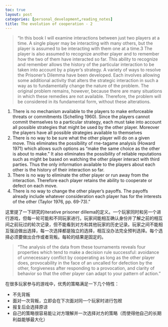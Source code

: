 ```yaml
---
toc: true
layout: post
categories: [personal_development,reading_notes]
title: The evolution of cooperation - 2
---
```

> “In this book I will examine interactions between just two players at a time. A single player may be interacting with many others, but the player is assumed to be interacting with them one at a time.3 The player is also assumed to recognize another player and to remember how the two of them have interacted so far. This ability to recognize and remember allows the history of the particular interaction to be taken into account by a player’s strategy.
A variety of ways to resolve the Prisoner’s Dilemma have been developed. Each involves allowing some additional activity that alters the strategic interaction in such a way as to fundamentally change the nature of the problem. The original problem remains, however, because there are many situations in which these remedies are not available. Therefore, the problem will be considered in its fundamental form, without these alterations.
1. There is no mechanism available to the players to make enforceable threats or commitments (Schelling 1960). Since the players cannot commit themselves to a particular strategy, each must take into account all possible strategies that might be used by the other player. Moreover the players have all possible strategies available to themselves
2. There is no way to be sure what the other player will do on a given move. This eliminates the possibility of rne-tagame analysis (Howard 1971) which allows such options as “make the same choice as the other is about to make.” It also eliminates the possibility of reliable reputations such as might be based on watching the other player interact with third parties. Thus the only information available to the players about each other is the history of their interaction so far.
3. There is no way to eliminate the other player or run away from the interaction. Therefore each player retains the ability to cooperate or defect on each move.
4. There is no way to change the other player’s payoffs. The payoffs already include whatever consideration each player has for the interests of the other (Taylor 1976, pp. 69-73).”

这里提了一下研究的iterative prisoner dillema的定义。一个玩家同时和另一个进行游戏，但每一轮可能和不同玩家进行。玩家间能相互确认身份并了解之前的相互间之前玩过的轮次记录，但不能看到对方和其他玩家的历史记录。玩家之间不能相互强迫做出选择，每一次选择都是独立的选择，相互没办法完全预判选择。每个选择必须要做出合作或者背叛。每轮的结果是固定的。

> “The analysis of the data from these tournaments reveals four properties which tend to make a decision rule successful: avoidance of unnecessary conflict by cooperating as long as the other player does, provocability in the face of an uncalled for defection by the other, forgiveness after responding to a provocation, and clarity of behavior so that the other player can adapt to your pattern of action.”

在很多玩家参与的游戏中，优秀的策略满足一下几个特性：
- 不先背叛
- 面对一次背叛，立即会在下次面对同一个玩家时进行包袱
- 报复后会选择原谅
- 自己的策略很容易能让对方理解并一次选择对方的策略（而使得他自己的长期利益能够最大化）

